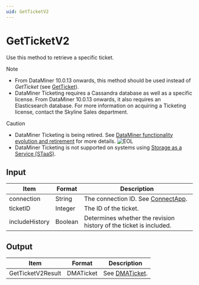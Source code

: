 ```yaml
---
uid: GetTicketV2
---
```


# GetTicketV2

Use this method to retrieve a specific ticket.

> [!NOTE]
>
> - From DataMiner 10.0.13 onwards, this method should be used instead of *GetTicket* (see [GetTicket](xref:GetTicket)).
> - DataMiner Ticketing requires a Cassandra database as well as a specific license. From DataMiner 10.0.13 onwards, it also requires an Elasticsearch database. For more information on acquiring a Ticketing license, contact the Skyline Sales department.

> [!CAUTION]
>
> - DataMiner Ticketing is being retired. See [DataMiner functionality evolution and retirement](xref:Software_support_life_cycles) for more details. ![EOL](~/user-guide/images/EOL_Duo.png)
> - DataMiner Ticketing is not supported on systems using [Storage as a Service (STaaS)](xref:STaaS).

## Input

| Item           | Format  | Description                                                                      |
|----------------|---------|----------------------------------------------------------------------------------|
| connection     | String  | The connection ID. See [ConnectApp](xref:ConnectApp). |
| ticketID       | Integer | The ID of the ticket.                                                            |
| includeHistory | Boolean | Determines whether the revision history of the ticket is included.               |

## Output

| Item              | Format    | Description                                             |
|-------------------|-----------|---------------------------------------------------------|
| GetTicketV2Result | DMATicket | See [DMATicket](xref:DMATicket). |
